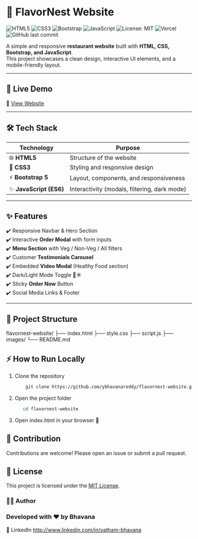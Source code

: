 # 🍴 FlavorNest Website

![HTML5](https://img.shields.io/badge/HTML5-E34F26?style=flat-square&logo=html5&logoColor=white)
![CSS3](https://img.shields.io/badge/CSS3-1572B6?style=flat-square&logo=css3&logoColor=white)
![Bootstrap](https://img.shields.io/badge/Bootstrap-7952B3?style=flat-square&logo=bootstrap&logoColor=white)
![JavaScript](https://img.shields.io/badge/JavaScript-F7DF1E?style=flat-square&logo=javascript&logoColor=black)
![License: MIT](https://img.shields.io/badge/License-MIT-yellow.svg)
![Vercel](https://img.shields.io/badge/Deployed%20on-Vercel-blue)
![GitHub last commit](https://img.shields.io/github/last-commit/your-github-username/flavornest-website)



A simple and responsive **restaurant website** built with **HTML, CSS, Bootstrap, and JavaScript**.  
This project showcases a clean design, interactive UI elements, and a mobile-friendly layout.  

---

## 🚀 Live Demo
🔗 [View Website](https://flavornest-website-ka6a.vercel.app/)  


---

## 🛠️ Tech Stack

| Technology   | Purpose |
|--------------|---------|
| 🌐 **HTML5** | Structure of the website |
| 🎨 **CSS3**  | Styling and responsive design |
| ⚡ **Bootstrap 5** | Layout, components, and responsiveness |
| ✨ **JavaScript (ES6)** | Interactivity (modals, filtering, dark mode) |

---

## ✨ Features
✔️ Responsive Navbar & Hero Section  
✔️ Interactive **Order Modal** with form inputs  
✔️ **Menu Section** with Veg / Non-Veg / All filters  
✔️ Customer **Testimonials Carousel**  
✔️ Embedded **Video Modal** (Healthy Food section)  
✔️ Dark/Light Mode Toggle 🌙☀️  
✔️ Sticky **Order Now** Button  
✔️ Social Media Links & Footer  

---

## 📂 Project Structure
flavornest-website/
├── index.html
├── style.css
├── script.js
├── images/
└── README.md


## ⚡ How to Run Locally
1. Clone the repository  
    ```bash
        git clone https://github.com/ybhavanareddy/flavornest-website.git
    ```

2. Open the project folder
    ```bash
       cd flavornest-website
    ```
3. Open index.html in your browser 🚀


## 🤝 Contribution
Contributions are welcome! Please open an issue or submit a pull request.


## 📜 License
This project is licensed under the [MIT License](LICENSE).


### 👩‍💻 Author

### Developed with ❤️ by Bhavana
🔗 LinkedIn
 http://www.linkedin.com/in/yatham-bhavana 
